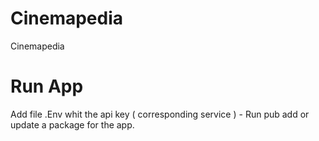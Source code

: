 # Cinemapedia
 Cinemapedia 

# Run App
Add file .Env whit the api key ( corresponding service )  - Run pub add or update a package for the app. 
